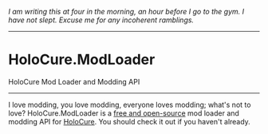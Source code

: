 *I am writing this at four in the morning, an hour before I go to the gym. I have not slept. Excuse me for any incoherent ramblings.*

---

# HoloCure.ModLoader

HoloCure Mod Loader and Modding API

---

I love modding, you love modding, everyone loves modding; what's not to love? HoloCure.ModLoader is a [free and open-source](https://en.wikipedia.org/wiki/Free_and_open-source_software) mod loader and modding API for [HoloCure](https://kay-yu.itch.io/holocure). You should check it out if you haven't already.